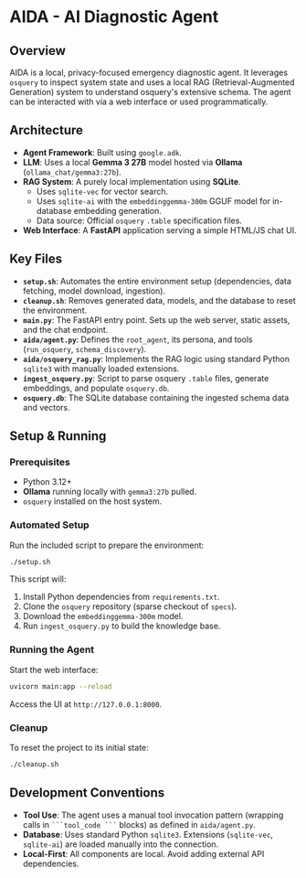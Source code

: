 # AIDA - AI Diagnostic Agent

## Overview
AIDA is a local, privacy-focused emergency diagnostic agent. It leverages `osquery` to inspect system state and uses a local RAG (Retrieval-Augmented Generation) system to understand osquery's extensive schema. The agent can be interacted with via a web interface or used programmatically.

## Architecture
*   **Agent Framework**: Built using `google.adk`.
*   **LLM**: Uses a local **Gemma 3 27B** model hosted via **Ollama** (`ollama_chat/gemma3:27b`).
*   **RAG System**: A purely local implementation using **SQLite**.
    *   Uses `sqlite-vec` for vector search.
    *   Uses `sqlite-ai` with the `embeddinggemma-300m` GGUF model for in-database embedding generation.
    *   Data source: Official `osquery` `.table` specification files.
*   **Web Interface**: A **FastAPI** application serving a simple HTML/JS chat UI.

## Key Files
*   **`setup.sh`**: Automates the entire environment setup (dependencies, data fetching, model download, ingestion).
*   **`cleanup.sh`**: Removes generated data, models, and the database to reset the environment.
*   **`main.py`**: The FastAPI entry point. Sets up the web server, static assets, and the chat endpoint.
*   **`aida/agent.py`**: Defines the `root_agent`, its persona, and tools (`run_osquery`, `schema_discovery`).
*   **`aida/osquery_rag.py`**: Implements the RAG logic using standard Python `sqlite3` with manually loaded extensions.
*   **`ingest_osquery.py`**: Script to parse osquery `.table` files, generate embeddings, and populate `osquery.db`.
*   **`osquery.db`**: The SQLite database containing the ingested schema data and vectors.

## Setup & Running

### Prerequisites
*   Python 3.12+
*   **Ollama** running locally with `gemma3:27b` pulled.
*   `osquery` installed on the host system.

### Automated Setup
Run the included script to prepare the environment:
```bash
./setup.sh
```
This script will:
1.  Install Python dependencies from `requirements.txt`.
2.  Clone the `osquery` repository (sparse checkout of `specs`).
3.  Download the `embeddinggemma-300m` model.
4.  Run `ingest_osquery.py` to build the knowledge base.

### Running the Agent
Start the web interface:
```bash
uvicorn main:app --reload
```
Access the UI at `http://127.0.0.1:8000`.

### Cleanup
To reset the project to its initial state:
```bash
./cleanup.sh
```

## Development Conventions
*   **Tool Use**: The agent uses a manual tool invocation pattern (wrapping calls in ` ```tool_code ``` ` blocks) as defined in `aida/agent.py`.
*   **Database**: Uses standard Python `sqlite3`. Extensions (`sqlite-vec`, `sqlite-ai`) are loaded manually into the connection.
*   **Local-First**: All components are local. Avoid adding external API dependencies.